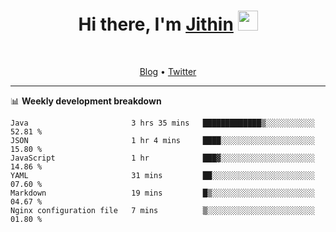 <h1 align="center">Hi there, I'm <a href="https://jithset.github.io/" target="_blank">Jithin</a> <img
src="https://github.com/blackcater/blackcater/raw/main/images/Hi.gif" height="32" /></h1>

<br />

<p align="center">
  <a href="https://jithset.github.io">Blog</a> •
  <a href="https://twitter.com/jithset">Twitter</a>
</p>

---

📊 **Weekly development breakdown**

<!--START_SECTION:waka-->

```text
Java                       3 hrs 35 mins   █████████████▒░░░░░░░░░░░   52.81 %
JSON                       1 hr 4 mins     ████░░░░░░░░░░░░░░░░░░░░░   15.80 %
JavaScript                 1 hr            ███▓░░░░░░░░░░░░░░░░░░░░░   14.86 %
YAML                       31 mins         ██░░░░░░░░░░░░░░░░░░░░░░░   07.60 %
Markdown                   19 mins         █▒░░░░░░░░░░░░░░░░░░░░░░░   04.67 %
Nginx configuration file   7 mins          ▒░░░░░░░░░░░░░░░░░░░░░░░░   01.80 %
```

<!--END_SECTION:waka-->

